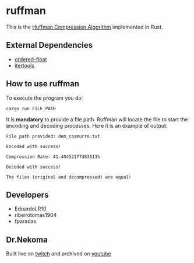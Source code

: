 # ruffman

This is the [Huffman Compression Algorithm](https://en.wikipedia.org/wiki/Huffman_coding) implemented in Rust.

## External Dependencies

- [ordered-float](https://docs.rs/ordered-float/latest/ordered_float/)
- [itertools](https://docs.rs/itertools/latest/itertools/)

## How to use ruffman

To execute the program you do:

`cargo run FILE_PATH`

It is **mandatory** to provide a file path. Ruffman will locate the file to start the encoding and decoding processes.
Here it is an example of output:

```
File path provided: dom_casmurro.txt

Encoded with success!

Compression Rate: 41.40452177483511%

Decoded with success!

The files (original and decompressed) are equal!
```

## Developers

- EduardoLR10
- ribeirotomas1904
- fparadas

## Dr.Nekoma

Built live on [twitch](https://www.twitch.tv/drnekoma) and archived on [youtube](https://www.youtube.com/channel/UCMyzdYsPiBU3xoqaOeahr6Q)
